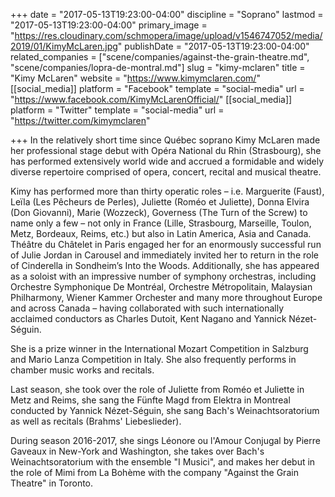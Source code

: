 +++
date = "2017-05-13T19:23:00-04:00"
discipline = "Soprano"
lastmod = "2017-05-13T19:23:00-04:00"
primary_image = "https://res.cloudinary.com/schmopera/image/upload/v1546747052/media/2019/01/KimyMcLaren.jpg"
publishDate = "2017-05-13T19:23:00-04:00"
related_companies = ["scene/companies/against-the-grain-theatre.md", "scene/companies/lopra-de-montral.md"]
slug = "kimy-mclaren"
title = "Kimy McLaren"
website = "https://www.kimymclaren.com/"
[[social_media]]
platform = "Facebook"
template = "social-media"
url = "https://www.facebook.com/KimyMcLarenOfficial/"
[[social_media]]
platform = "Twitter"
template = "social-media"
url = "https://twitter.com/kimymclaren"

+++
In the relatively short time since Québec soprano Kimy McLaren made her professional stage debut with Opéra National du Rhin (Strasbourg), she has performed extensively world wide and accrued a formidable and widely diverse repertoire comprised of opera, concert, recital and musical theatre.

Kimy has performed more than thirty operatic roles – i.e. Marguerite (Faust), Leïla (Les Pêcheurs de Perles), Juliette (Roméo et Juliette), Donna Elvira (Don Giovanni), Marie (Wozzeck), Governess (The Turn of the Screw) to name only a few – not only in France (Lille, Strasbourg, Marseille, Toulon, Metz, Bordeaux, Reims, etc.) but also in Latin America, Asia and Canada. Théâtre du Châtelet in Paris engaged her for an enormously successful run of Julie Jordan in Carousel and immediately invited her to return in the role of Cinderella in Sondheim’s Into the Woods. Additionally, she has appeared as a soloist with an impressive number of symphony orchestras, including Orchestre Symphonique De Montréal, Orchestre Métropolitain, Malaysian Philharmony, Wiener Kammer Orchester and many more throughout Europe and across Canada – having collaborated with such internationally acclaimed conductors as Charles Dutoit, Kent Nagano and Yannick Nézet-Séguin.

She is a prize winner in the International Mozart Competition in Salzburg and Mario Lanza Competition in Italy. She also frequently performs in chamber music works and recitals. 
 
Last season, she took over the role of Juliette from Roméo et Juliette in Metz and Reims, she sang the Fünfte Magd from Elektra in Montreal conducted by Yannick Nézet-Séguin, she sang Bach's Weinachtsoratorium as well as recitals (Brahms' Liebeslieder).
 
During season 2016-2017, she sings Léonore ou l'Amour Conjugal by Pierre Gaveaux in New-York and Washington, she takes over Bach's Weinachtsoratorium with the ensemble "I Musici", and makes her debut in the role of Mimi from La Bohème with the company "Against the Grain Theatre" in Toronto.